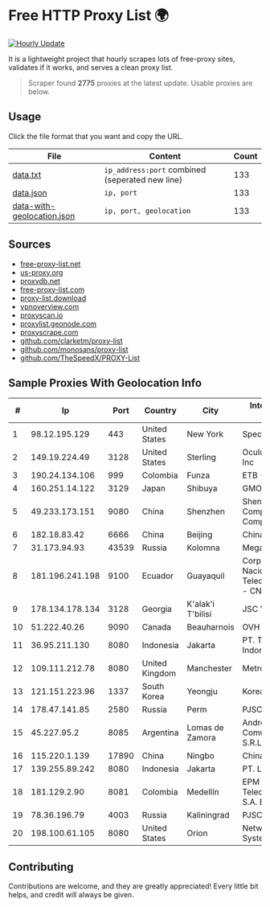 
# Free HTTP Proxy List 🌍

[![Hourly Update](https://github.com/mertguvencli/http-proxy-list/actions/workflows/main.yml/badge.svg?branch=main)](https://github.com/mertguvencli/http-proxy-list/actions/workflows/main.yml)

It is a lightweight project that hourly scrapes lots of free-proxy sites, validates if it works, and serves a clean proxy list.

> Scraper found **2775** proxies at the latest update. Usable proxies are below.

## Usage

Click the file format that you want and copy the URL.


|File|Content|Count|
|----|-------|-----|
|[data.txt](https://raw.githubusercontent.com/mertguvencli/http-proxy-list/main/proxy-list/data.txt)|`ip_address:port` combined (seperated new line)|133|
|[data.json](https://raw.githubusercontent.com/mertguvencli/http-proxy-list/main/proxy-list/data.json)|`ip, port`|133|
|[data-with-geolocation.json](https://raw.githubusercontent.com/mertguvencli/http-proxy-list/main/proxy-list/data-with-geolocation.json)|`ip, port, geolocation`|133|

## Sources

* [free-proxy-list.net](https://free-proxy-list.net)
* [us-proxy.org](https://www.us-proxy.org)
* [proxydb.net](http://proxydb.net)
* [free-proxy-list.com](https://free-proxy-list.com/?page=&port=&type%5B%5D=http&type%5B%5D=https&up_time=0&search=Search)
* [proxy-list.download](https://www.proxy-list.download/HTTP)
* [vpnoverview.com](https://vpnoverview.com/privacy/anonymous-browsing/free-proxy-servers)
* [proxyscan.io](https://www.proxyscan.io)
* [proxylist.geonode.com](https://proxylist.geonode.com/api/proxy-list?limit=300&page=1&sort_by=lastChecked&sort_type=desc&protocols=http,https)
* [proxyscrape.com](https://api.proxyscrape.com/v2/?request=displayproxies&protocol=http&timeout=10000&country=all&ssl=all&anonymity=all)
* [github.com/clarketm/proxy-list](https://raw.githubusercontent.com/clarketm/proxy-list/master/proxy-list-raw.txt)
* [github.com/monosans/proxy-list](https://raw.githubusercontent.com/monosans/proxy-list/main/proxies/http.txt)
* [github.com/TheSpeedX/PROXY-List](https://raw.githubusercontent.com/TheSpeedX/PROXY-List/master/http.txt)


## Sample Proxies With Geolocation Info

|#|Ip|Port|Country|City|Internet Service Provider|
|-|--|----|-------|----|-------------------------|
|1|98.12.195.129|443|United States|New York|Spectrum|
|2|149.19.224.49|3128|United States|Sterling|Oculus Networks Inc|
|3|190.24.134.106|999|Colombia|Funza|ETB - Colombia|
|4|160.251.14.122|3129|Japan|Shibuya|GMO Internet, Inc|
|5|49.233.173.151|9080|China|Shenzhen|Shenzhen Tencent Computer Systems Company Limited|
|6|182.18.83.42|6666|China|Beijing|China Mobile|
|7|31.173.94.93|43539|Russia|Kolomna|MegaFon|
|8|181.196.241.198|9100|Ecuador|Guayaquil|Corporacion Nacional De Telecomunicaciones - CNT EP|
|9|178.134.178.134|3128|Georgia|K'alak'i T'bilisi|JSC "Silknet"|
|10|51.222.40.26|9090|Canada|Beauharnois|OVH SAS|
|11|36.95.211.130|8080|Indonesia|Jakarta|PT. Telekomunikasi Indonesia|
|12|109.111.212.78|8080|United Kingdom|Manchester|Metronet|
|13|121.151.223.96|1337|South Korea|Yeongju|Korea Telecom|
|14|178.47.141.85|2580|Russia|Perm|PJSC Rostelecom|
|15|45.227.95.2|8085|Argentina|Lomas de Zamora|Andros-net Comunicaciones S.R.L.|
|16|115.220.1.139|17890|China|Ningbo|Chinanet|
|17|139.255.89.242|8080|Indonesia|Jakarta|PT. LINKNET|
|18|181.129.2.90|8081|Colombia|Medellín|EPM Telecomunicaciones S.A. E.S.P.|
|19|78.36.196.79|4003|Russia|Kaliningrad|PJSC Rostelecom|
|20|198.100.61.105|8080|United States|Orion|Network Business Systems, Inc.|



## Contributing

Contributions are welcome, and they are greatly appreciated! Every
little bit helps, and credit will always be given.

